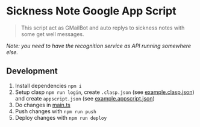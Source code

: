 # Sickness Note Google App Script

> This script act as GMailBot and auto replys to sickness notes with some get well messages.

*Note: you need to have the recognition service as API running somewhere else.*

## Development

1. Install dependencies `npm i`
2. Setup clasp `npm run login`, create `.clasp.json` (see [example.clasp.json](./example.clasp.json)) and create `appscript.json` (see [example.appscript.json](./example.appscript.json))
3. Do changes in [main.ts](./main.ts)
4. Push changes with `npm run push`
5. Deploy changes with `npm run deploy`
